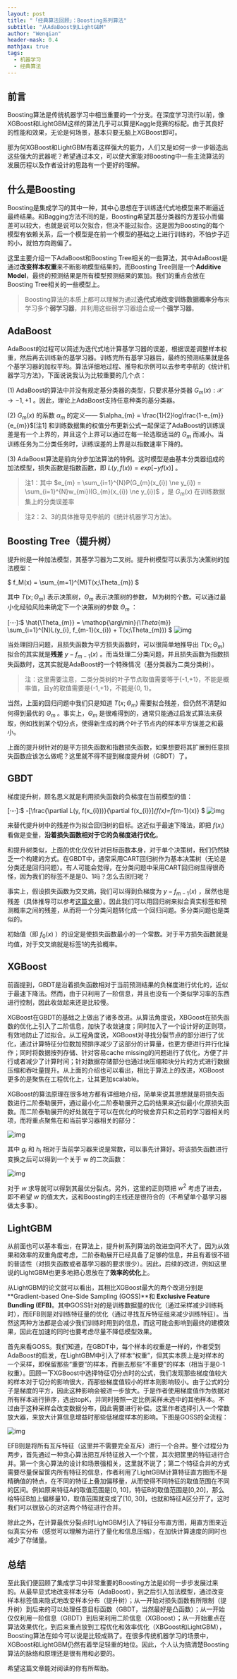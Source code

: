 ```yaml
---
layout: post
title: "「经典算法回顾」：Boosting系列算法"
subtitle: "从AdaBoost到LightGBM"
author: "Wenqian"
header-mask: 0.4
mathjax: true
tags:
  - 机器学习
  - 经典算法
---
```


## 前言
Boosting算法是传统机器学习中相当重要的一个分支。在深度学习流行以前，像XGBoost和LightGBM这样的算法几乎可以算是Kaggle竞赛的标配。由于其良好的性能和效果，无论是何场景，基本只要无脑上XGBoost即可。

那为何XGBoost和LightGBM有着这样强大的能力，人们又是如何一步一步锻造出这些强大的武器呢？希望通过本文，可以使大家能对Boosting中一些主流算法的发展历程以及作者设计的思路有一个更好的理解。

## 什么是Boosting
Boosting是集成学习的其中一种，其中心思想在于训练迭代式地模型来不断逼近最终结果。和Bagging方法不同的是，Boosting希望其基分类器的方差较小而偏差可以较大，也就是说可以欠拟合，但决不能过拟合。这是因为Boosting的每个模型有依赖关系，后一个模型是在前一个模型的基础之上进行训练的，不怕步子迈的小，就怕方向跑偏了。

这里主要介绍一下AdaBoost和Boosting Tree相关的一些算法，其中AdaBoost是通过**改变样本权重**来不断影响模型结果的，而Boosting Tree则是一个**Additive Model**，最终的预测结果是所有模型预测结果的累加。我们的重点会放在Boosting Tree相关的一些模型上。

> Boosting算法的本质上都可以理解为通过**迭代式地改变训练数据概率分布**来学习多个**弱学习器**，并利用这些弱学习器组合成一个**强学习器**。

## AdaBoost
AdaBoost的过程可以简述为迭代式地计算基学习器的误差，根据误差调整样本权重，然后再去训练新的基学习器。训练完所有基学习器后，最终的预测结果就是各个基学习器的加权平均。算法详细地过程、推导和示例可以去参考李航的《统计机器学习方法》，下面说说我认为比较重要的几个点：

(1) AdaBoost的算法中并没有规定基分类器的类型，只要求基分类器 $G_{m}(x):\mathcal{X} \to {-1,+1}$ 。因此，理论上AdaBoost支持任意种类的基分类器。

(2) $G_{m}(x)$ 的系数 $\alpha_{m}$ 的定义—— $\alpha_{m} = \frac{1}{2}log\frac{1-e_{m}}{e_{m}}$[注1] 和训练数据集的权值分布更新公式一起保证了AdaBoost的训练误差是有一个上界的，并且这个上界可以通过在每一轮选取适当的 $G_{m}$ 而减小。当训练任务为二分类任务时，训练误差的上界是以指数速率下降的。

(3) AdaBoost算法是前向分步加法算法的特例。这时模型是由基本分类器组成的加法模型，损失函数是指数函数，即 $L(y, f(x)) = exp[-yf(x)]$ 。

> 注1：其中 $e_{m} = \sum_{i=1}^{N}P(G_{m}(x_{i}) \ne y_{i}) = \sum_{i=1}^{N}w_{mi}I(G_{m}(x_{i}) \ne y_{i})$ ，是 $G_{m}(x)$ 在训练数据集上的分类误差率

> 注2：2、3的具体推导见李航的《统计机器学习方法》。

## Boosting Tree（提升树）
提升树是一种加法模型，其基学习器为二叉树。提升树模型可以表示为决策树的加法模型：

$ f_M(x) = \sum_{m=1}^{M}T(x;\Theta_{m}) $

其中 $T(x;\Theta_{m})$ 表示决策树，$\Theta_{m}$ 表示决策树的参数， M为树的个数。可以通过最小化经验风险来确定下一个决策树的参数 $\Theta_{m}$ ：

[·-·]:$ \hat{\Theta_{m}} = \mathop{\arg\min}_{\Theta_{m}} \sum_{i=1}^{N}L(y_{i}, f_{m-1}(x_{i}) + T(x;\Theta_{m})) $
![img](/img/in-post/ml/boosting/gs1.png)

当处理回归问题，且损失函数为平方损失函数时，可以很简单地推导出 $T(x;\Theta_{m})$ 拟合的其实就是**残差** $y - f_{m-1}(x)$ 。而当处理二分类问题，并且损失函数为指数损失函数时，这其实就是AdaBoost的一个特殊情况（基分类器为二类分类树）。

> 注：这里需要注意，二类分类树的叶子节点取值需要等于{-1,+1}，不能是概率值，且y的取值需要是{-1,+1}，不能是{0, 1}。

当然，上面的回归问题中我们只是知道 $T(x;\Theta_{m})$ 需要拟合残差，但仍然不清楚如何得到最优的 $\Theta_{m}$ 。事实上，$\Theta_{m}$ 是很难得到的，通常只能通过启发式算法来获取，例如找到某个切分点，使得新生成的两个叶子节点内的样本平方误差之和最小。

上面的提升树针对的是平方损失函数和指数损失函数，如果想要将其扩展到任意损失函数应该怎么做呢？这里就不得不提到梯度提升树（GBDT）了。

## GBDT
梯度提升树，顾名思义就是利用损失函数的负梯度在当前模型的值：

[·-·]:$ -\[\frac{\partial L(y, f(x_{i}))}{\partial f(x_{i}}\]_{f(x)=f_{m-1}(x)} $
![img](/img/in-post/ml/boosting/gs2.png)

来替代提升树中的残差作为拟合回归树的目标。这近似于最速下降法，即把 $f(x_{i})$ 看做是变量，**沿着损失函数相对于它的负梯度进行优化**。

和提升树类似，上面的优化仅仅针对目标函数本身，对于单个决策树，我们仍然缺乏一个构建的方式。在GBDT中，通常采用CART回归树作为基本决策树（无论是分类还是回归问题）。有人可能会觉得，在分类问题中采用CART回归树显得很奇怪，因为我们的标签不是是0、1吗？怎么去回归呢？

事实上，假设损失函数为交叉熵，我们可以得到负梯度为 $y - f_{m-1}(x)$ ，居然也是残差（具体推导可以参考[这篇文章](https://zhuanlan.zhihu.com/p/46445201)）。因此我们可以用回归树来拟合真实标签和预测概率之间的残差，从而将一个分类问题转化成一个回归问题。多分类问题也是类似的。

初始值（即 $f_{0}(x)$ ）的设定是使损失函数最小的一个常数。对于平方损失函数就是均值，对于交叉熵就是标签1的先验概率。

## XGBoost
前面提到，GBDT是沿着损失函数相对于当前预测结果的负梯度进行优化的，近似于最速下降法。然而，由于只利用了一阶信息，并且也没有一个类似学习率的东西进行控制，因此收敛起来还是比较慢。

XGBoost在GBDT的基础之上做出了诸多改进。从算法角度说，XBGoost在损失函数的优化上引入了二阶信息，加快了收敛速度；同时加入了一个设计好的正则项，有效地防止了过拟合。从工程角度说，XGBoost对寻找分裂节点的部分进行了优化，通过计算特征分位数加预排序减少了这部分的计算量，也更方便进行并行化操作；同时将数据按列存储、针对容易cache missing的问题进行了优化，方便了并行或者减少了计算时间；针对数据存储部分也通过块压缩和块分片的方式进行数据压缩和吞吐量提升。从上面的介绍也可以看出，相比于算法上的改进，XGBoost更多的是聚焦在工程优化上，让其更加scalable。

XGBoost的算法原理在很多地方都有详细地介绍，简单来说其思想就是将损失函数进行二阶泰勒展开，通过最小化二阶泰勒展开之后的结果来近似最小化原损失函数。而二阶泰勒展开的好处就在于可以在优化的时候舍弃只和之前的学习器相关的项，而将重点聚焦在和当前学习器相关的部分：

![img](/img/in-post/ml/boosting/xgb1.png)

其中 $g_i$ 和 $h_i$ 相对于当前学习器来说是常数，可以事先计算好。将该损失函数进行变换之后可以得到一个关于 $w$ 的二次函数：

![img](/img/in-post/ml/boosting/xgb2.png)

对于 $w$ 求导就可以得到其最优分裂点。另外，这里的正则项把 $w^2$ 考虑了进去，即不希望 $w$ 的值太大，这和Boosting的主线还是很符合的（不希望单个基学习器做太多事）。

## LightGBM
从前面也可以基本看出，在算法上，提升树系列算法的改进空间不大了。因为从效果和效率的双重角度考虑，二阶泰勒展开已经具备了足够的信息，并且有着很不错的普适性（对损失函数或者基学习器的要求很少）。因此，后续的改进，例如这里说的LightGBM也更多地把心思放在了**效率的优化**上。

从LightGBM的论文就可以看出，其相比XGBoost最大的两个改进分别是**Gradient-based One-Side Sampling (GOSS)**和
**Exclusive Feature Bundling (EFB)**。其中GOSS针对的是训练数据量的优化（通过采样减少训练耗时），而EFB则是对训练特征量的优化（通过寻找互斥特征组来减少训练特征）。当然这两种方法都是会减少我们训练时用到的信息，而这可能会影响到最终的建模效果，因此在加速的同时也要考虑尽量不降低模型效果。

首先来看GOSS。我们知道，在GBDT中，每个样本的权重是一样的，作者受到AdaBoost的启发，在LightGBM中引入了样本“权重”，但其实本质上是对样本的一个采样，即保留那些“重要”的样本，而删去那些“不重要”的样本（相当于是0-1权重）。回顾一下XGBoost中选择特征切分点时的公式，我们发现那些梯度值较大的样本对于切分的影响很大，而那些梯度值较小的样本则影响较小。由于公式的分子是梯度的平方，因此这种影响会被进一步放大。于是作者使用梯度值作为依据对所有样本进行排序，选出topK，并同时按照一定比例采样未选中的其他样本。不过由于这种采样会改变数据分布，因此需要进行补偿。这里作者选择引入一个常数放大器，来放大计算信息增益时那些低梯度样本的影响。下图是GOSS的全流程：

![img](/img/in-post/ml/boosting/goss.png)

EFB则是将所有互斥特征（这里并不需要完全互斥）进行一个合并。整个过程分为两步，首先通过一种贪心算法把互斥特征放入一个个筐，其次把筐里的特征进行合并。第一个贪心算法的设计和场景强相关，这里就不说了；第二个特征合并的方式需要尽量保留筐内所有特征的信息，作者利用了LightGBM计算特征直方图而不是精确值的特点，在不同的特征上叠加偏移量，从而使得不同特征的取值范围在不同的区间。例如原来特征A的取值范围是[0, 10]，特征B的取值范围是[0,20]，那么给特征B加上偏移量10，取值范围就变成了[10, 30]，也就和特征A区分开了。这时我们可以很放心的对这两个特征进行合并。

除此之外，在计算最优分裂点时LightGBM引入了特征分布直方图，用直方图来近似真实分布（感觉可以理解为进行了量化和信息压缩），在加快计算速度的同时也减少了存储量。

## 总结
至此我们便回顾了集成学习中非常重要的Boosting方法是如何一步步发展过来的。从最早显式地改变样本分布（AdaBoost），到之后引入加法模型，通过改变样本标签值来隐式地改变样本分布（提升树）；从一开始对损失函数有所限制（提升树）到后来的可以处理任意目标函数（GBDT，当然最好是凸函数）；从一开始仅仅利用一阶信息（GBDT）到后来利用二阶信息（XGBoost）；从一开始重点在算法效果优化，到后来重点放到工程优化和效率优化（XBGoost和LightGBM），Boosting算法在如今可以说是比较成熟了。在很多传统机器学习的场景中，XGBoost和LightGBM仍然有着举足轻重的地位。因此，个人认为搞清楚Boosting算法的脉络和原理还是很有用和必要的。

希望这篇文章能对阅读的你有所帮助。
